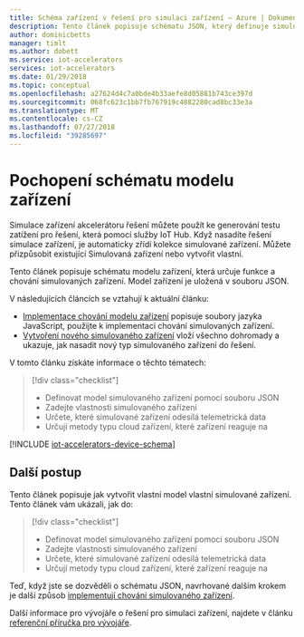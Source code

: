 ```yaml
---
title: Schéma zařízení v řešení pro simulaci zařízení – Azure | Dokumentace Microsoftu
description: Tento článek popisuje schématu JSON, který definuje simulovaného zařízení v řešení pro simulaci zařízení.
author: dominicbetts
manager: timlt
ms.author: dobett
ms.service: iot-accelerators
services: iot-accelerators
ms.date: 01/29/2018
ms.topic: conceptual
ms.openlocfilehash: a27624d4c7a0bde4b33aefe8d05881b743ce397d
ms.sourcegitcommit: 068fc623c1bb7fb767919c4882280cad8bc33e3a
ms.translationtype: MT
ms.contentlocale: cs-CZ
ms.lasthandoff: 07/27/2018
ms.locfileid: "39285697"
---
```

# <a name="understand-the-device-model-schema"></a>Pochopení schématu modelu zařízení

Simulace zařízení akcelerátoru řešení můžete použít ke generování testu zatížení pro řešení, která pomocí služby IoT Hub. Když nasadíte řešení simulace zařízení, je automaticky zřídí kolekce simulované zařízení. Můžete přizpůsobit existující Simulovaná zařízení nebo vytvořit vlastní.

Tento článek popisuje schématu modelu zařízení, která určuje funkce a chování simulovaných zařízení. Model zařízení je uložená v souboru JSON.

V následujících článcích se vztahují k aktuální článku:

* [Implementace chování modelu zařízení](iot-accelerators-device-simulation-device-behavior.md) popisuje soubory jazyka JavaScript, použijte k implementaci chování simulovaných zařízení.
* [Vytvoření nového simulovaného zařízení](iot-accelerators-remote-monitoring-test.md) vloží všechno dohromady a ukazuje, jak nasadit nový typ simulovaného zařízení do řešení.

V tomto článku získáte informace o těchto tématech:

>[!div class="checklist"]
> * Definovat model simulovaného zařízení pomocí souboru JSON
> * Zadejte vlastnosti simulovaného zařízení
> * Určete, které simulované zařízení odesílá telemetrická data
> * Určují metody typu cloud zařízení, které zařízení reaguje na

[!INCLUDE [iot-accelerators-device-schema](../../includes/iot-accelerators-device-schema.md)]

## <a name="next-steps"></a>Další postup

Tento článek popisuje jak vytvořit vlastní model vlastní simulované zařízení. Tento článek vám ukázali, jak do:

<!-- Repeat task list from intro -->
>[!div class="checklist"]
> * Definovat model simulovaného zařízení pomocí souboru JSON
> * Zadejte vlastnosti simulovaného zařízení
> * Určete, které simulované zařízení odesílá telemetrická data
> * Určují metody typu cloud zařízení, které zařízení reaguje na

Teď, když jste se dozvěděli o schématu JSON, navrhované dalším krokem je další způsob [implementují chování simulovaného zařízení](iot-accelerators-device-simulation-device-behavior.md).

Další informace pro vývojáře o řešení pro simulaci zařízení, najdete v článku [referenční příručka pro vývojáře](https://github.com/Azure/device-simulation-dotnet/wiki/Simulation-Service-Developer-Reference-Guide).
